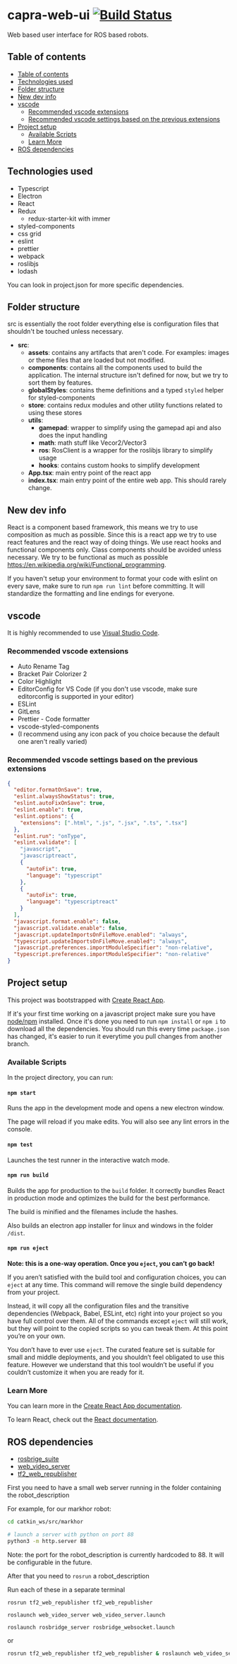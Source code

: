 # capra-web-ui [![Build Status](https://travis-ci.com/clubcapra/capra_web_ui.svg?branch=master)](https://travis-ci.com/clubcapra/capra_web_ui)

Web based user interface for ROS based robots.

## Table of contents

- [Table of contents](#table-of-contents)
- [Technologies used](#technologies-used)
- [Folder structure](#folder-structure)
- [New dev info](#new-dev-info)
- [vscode](#vscode)
  - [Recommended vscode extensions](#recommended-vscode-extensions)
  - [Recommended vscode settings based on the previous extensions](#recommended-vscode-settings-based-on-the-previous-extensions)
- [Project setup](#project-setup)
  - [Available Scripts](#available-scripts)
  - [Learn More](#learn-more)
- [ROS dependencies](#ros-dependencies)

## Technologies used

- Typescript
- Electron
- React
- Redux
  - redux-starter-kit with immer
- styled-components
- css grid
- eslint
- prettier
- webpack
- roslibjs
- lodash

You can look in project.json for more specific dependencies.

## Folder structure

src is essentially the root folder everything else is configuration files that shouldn't be touched unless necessary.

- **src**:
  - **assets**: contains any artifacts that aren't code. For examples: images or theme files that are loaded but not modified.
  - **components**: contains all the components used to build the application. The internal structure isn't defined for now, but we try to sort them by features.
  - **globalStyles**: contains theme definitions and a typed `styled` helper for styled-components
  - **store**: contains redux modules and other utility functions related to using these stores
  - **utils**:
    - **gamepad**: wrapper to simplify using the gamepad api and also does the input handling
    - **math**: math stuff like Vecor2/Vector3
    - **ros**: RosClient is a wrapper for the roslibjs library to simplify usage
    - **hooks**: contains custom hooks to simplify development
  - **App.tsx**: main entry point of the react app
  - **index.tsx**: main entry point of the entire web app. This should rarely change.

## New dev info

React is a component based framework, this means we try to use composition as much as possible. Since this is a react app we try to use react features and the react way of doing things. We use react hooks and functional components only. Class components should be avoided unless necessary. We try to be functional as much as possible <https://en.wikipedia.org/wiki/Functional_programming>.

If you haven't setup your environment to format your code with eslint on every save, make sure to run `npm run lint` before committing. It will standardize the formatting and line endings for everyone.

## vscode

It is highly recommended to use [Visual Studio Code](https://code.visualstudio.com/).

### Recommended vscode extensions

- Auto Rename Tag
- Bracket Pair Colorizer 2
- Color Highlight
- EditorConfig for VS Code (if you don't use vscode, make sure editorconfig is supported in your editor)
- ESLint
- GitLens
- Prettier - Code formatter
- vscode-styled-components
- (I recommend using any icon pack of you choice because the default one aren't really varied)

### Recommended vscode settings based on the previous extensions

```json
{
  "editor.formatOnSave": true,
  "eslint.alwaysShowStatus": true,
  "eslint.autoFixOnSave": true,
  "eslint.enable": true,
  "eslint.options": {
    "extensions": [".html", ".js", ".jsx", ".ts", ".tsx"]
  },
  "eslint.run": "onType",
  "eslint.validate": [
    "javascript",
    "javascriptreact",
    {
      "autoFix": true,
      "language": "typescript"
    },
    {
      "autoFix": true,
      "language": "typescriptreact"
    }
  ],
  "javascript.format.enable": false,
  "javascript.validate.enable": false,
  "javascript.updateImportsOnFileMove.enabled": "always",
  "typescript.updateImportsOnFileMove.enabled": "always",
  "javascript.preferences.importModuleSpecifier": "non-relative",
  "typescript.preferences.importModuleSpecifier": "non-relative"
}
```

## Project setup

This project was bootstrapped with [Create React App](https://github.com/facebook/create-react-app).

If it's your first time working on a javascript project make sure you have [node/npm](https://nodejs.org/en/) installed. Once it's done you need to run `npm install` or `npm i` to download all the dependencies. You should run this every time `package.json` has changed, it's easier to run it everytime you pull changes from another branch.

### Available Scripts

In the project directory, you can run:

#### `npm start`

Runs the app in the development mode and opens a new electron window.

The page will reload if you make edits.
You will also see any lint errors in the console.

#### `npm test`

Launches the test runner in the interactive watch mode.

#### `npm run build`

Builds the app for production to the `build` folder.
It correctly bundles React in production mode and optimizes the build for the best performance.

The build is minified and the filenames include the hashes.

Also builds an electron app installer for linux and windows in the folder `/dist`.

#### `npm run eject`

**Note: this is a one-way operation. Once you `eject`, you can’t go back!**

If you aren’t satisfied with the build tool and configuration choices, you can `eject` at any time. This command will remove the single build dependency from your project.

Instead, it will copy all the configuration files and the transitive dependencies (Webpack, Babel, ESLint, etc) right into your project so you have full control over them. All of the commands except `eject` will still work, but they will point to the copied scripts so you can tweak them. At this point you’re on your own.

You don’t have to ever use `eject`. The curated feature set is suitable for small and middle deployments, and you shouldn’t feel obligated to use this feature. However we understand that this tool wouldn’t be useful if you couldn’t customize it when you are ready for it.

### Learn More

You can learn more in the [Create React App documentation](https://facebook.github.io/create-react-app/docs/getting-started).

To learn React, check out the [React documentation](https://reactjs.org/).

## ROS dependencies

- [rosbrige_suite](http://wiki.ros.org/rosbridge_suite)
- [web_video_server](http://wiki.ros.org/web_video_server)
- [tf2_web_republisher](https://wiki.ros.org/tf2_web_republisher)

First you need to have a small web server running in the folder containing the robot_description

For example, for our markhor robot:

```bash
cd catkin_ws/src/markhor

# launch a server with python on port 88
python3 -m http.server 88
```

Note: the port for the robot_description is currently hardcoded to 88. It will be configurable in the future.

After that you need to `rosrun` a robot_description

Run each of these in a separate terminal

`rosrun tf2_web_republisher tf2_web_republisher`

`roslaunch web_video_server web_video_server.launch`

`roslaunch rosbridge_server rosbridge_websocket.launch`

or

```bash
rosrun tf2_web_republisher tf2_web_republisher & roslaunch web_video_server web_video_server.launch & roslaunch rosbridge_server rosbridge_websocket.launch
```

<!-- TODO point to launch file -->
